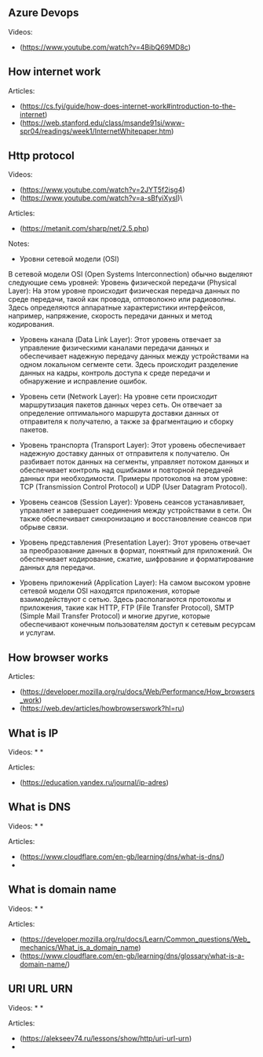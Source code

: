 ## Azure Devops

Videos:

* (https://www.youtube.com/watch?v=4BibQ69MD8c)

## How internet work

Articles:
- (https://cs.fyi/guide/how-does-internet-work#introduction-to-the-internet)
- (https://web.stanford.edu/class/msande91si/www-spr04/readings/week1/InternetWhitepaper.htm)

## Http protocol

Videos:
* (https://www.youtube.com/watch?v=2JYT5f2isg4)
* (https://www.youtube.com/watch?v=a-sBfyiXysI)\

Articles:
* (https://metanit.com/sharp/net/2.5.php)

Notes:
* Уровни сетевой модели (OSI)
  
В сетевой модели OSI (Open Systems Interconnection) обычно выделяют следующие семь уровней:
Уровень физической передачи (Physical Layer):
На этом уровне происходит физическая передача данных по среде передачи, такой как провода, оптоволокно или радиоволны. Здесь определяются аппаратные характеристики интерфейсов, например, напряжение, скорость передачи данных и метод кодирования.

  * Уровень канала (Data Link Layer):
Этот уровень отвечает за управление физическими каналами передачи данных и обеспечивает надежную передачу данных    между устройствами на одном локальном сегменте сети. Здесь происходит разделение данных на кадры, контроль доступа к  среде передачи и обнаружение и исправление ошибок.

* Уровень сети (Network Layer):
На уровне сети происходит маршрутизация пакетов данных через сеть. Он отвечает за определение оптимального маршрута доставки данных от отправителя к получателю, а также за фрагментацию и сборку пакетов.

* Уровень транспорта (Transport Layer):
Этот уровень обеспечивает надежную доставку данных от отправителя к получателю. Он разбивает поток данных на сегменты, управляет потоком данных и обеспечивает контроль над ошибками и повторной передачей данных при необходимости. Примеры протоколов на этом уровне: TCP (Transmission Control Protocol) и UDP (User Datagram Protocol).

* Уровень сеансов (Session Layer):
Уровень сеансов устанавливает, управляет и завершает соединения между устройствами в сети. Он также обеспечивает синхронизацию и восстановление сеансов при обрыве связи.

* Уровень представления (Presentation Layer):
Этот уровень отвечает за преобразование данных в формат, понятный для приложений. Он обеспечивает кодирование, сжатие, шифрование и форматирование данных для передачи.

* Уровень приложений (Application Layer):
На самом высоком уровне сетевой модели OSI находятся приложения, которые взаимодействуют с сетью. Здесь располагаются протоколы и приложения, такие как HTTP, FTP (File Transfer Protocol), SMTP (Simple Mail Transfer Protocol) и многие другие, которые обеспечивают конечным пользователям доступ к сетевым ресурсам и услугам.



## How browser works

Articles:
* (https://developer.mozilla.org/ru/docs/Web/Performance/How_browsers_work)
* (https://web.dev/articles/howbrowserswork?hl=ru)

## What is IP

Videos:
*
*

Articles:
* (https://education.yandex.ru/journal/ip-adres)

## What is DNS

Videos:
*
*

Articles:
* (https://www.cloudflare.com/en-gb/learning/dns/what-is-dns/)
*

## What is domain name

Videos:
*
*

Articles:
* (https://developer.mozilla.org/ru/docs/Learn/Common_questions/Web_mechanics/What_is_a_domain_name)
* (https://www.cloudflare.com/en-gb/learning/dns/glossary/what-is-a-domain-name/)

## URI URL URN    

Videos:
*
*

Articles:
* (https://alekseev74.ru/lessons/show/http/uri-url-urn)
*

